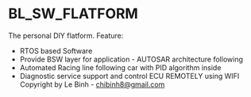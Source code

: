 # BL_SW_FLATFORM
The personal DIY flatform.
   Feature:
 - RTOS based Software
 - Provide BSW layer for application - AUTOSAR architecture following
 - Automated Racing line following car with PID algorithm inside
 - Diagnostic service support and control ECU REMOTELY using WIFI  
Copyright by Le Binh - chibinh8@gmail.com
